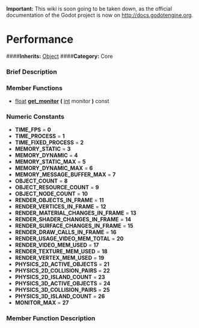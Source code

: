 **Important:** This wiki is soon going to be taken down, as the official documentation of the Godot project is now on http://docs.godotengine.org.

#  Performance  
####**Inherits:** [Object](class_object)
####**Category:** Core

###  Brief Description  


###  Member Functions 
  * [float](class_float)  **[get&#95;monitor](#get_monitor)**  **(** [int](class_int) monitor  **)** const

###  Numeric Constants  
  * **TIME_FPS** = **0**
  * **TIME_PROCESS** = **1**
  * **TIME_FIXED_PROCESS** = **2**
  * **MEMORY_STATIC** = **3**
  * **MEMORY_DYNAMIC** = **4**
  * **MEMORY_STATIC_MAX** = **5**
  * **MEMORY_DYNAMIC_MAX** = **6**
  * **MEMORY_MESSAGE_BUFFER_MAX** = **7**
  * **OBJECT_COUNT** = **8**
  * **OBJECT_RESOURCE_COUNT** = **9**
  * **OBJECT_NODE_COUNT** = **10**
  * **RENDER_OBJECTS_IN_FRAME** = **11**
  * **RENDER_VERTICES_IN_FRAME** = **12**
  * **RENDER_MATERIAL_CHANGES_IN_FRAME** = **13**
  * **RENDER_SHADER_CHANGES_IN_FRAME** = **14**
  * **RENDER_SURFACE_CHANGES_IN_FRAME** = **15**
  * **RENDER_DRAW_CALLS_IN_FRAME** = **16**
  * **RENDER_USAGE_VIDEO_MEM_TOTAL** = **20**
  * **RENDER_VIDEO_MEM_USED** = **17**
  * **RENDER_TEXTURE_MEM_USED** = **18**
  * **RENDER_VERTEX_MEM_USED** = **19**
  * **PHYSICS_2D_ACTIVE_OBJECTS** = **21**
  * **PHYSICS_2D_COLLISION_PAIRS** = **22**
  * **PHYSICS_2D_ISLAND_COUNT** = **23**
  * **PHYSICS_3D_ACTIVE_OBJECTS** = **24**
  * **PHYSICS_3D_COLLISION_PAIRS** = **25**
  * **PHYSICS_3D_ISLAND_COUNT** = **26**
  * **MONITOR_MAX** = **27**

###  Member Function Description  
